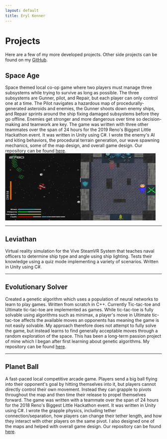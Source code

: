```yaml
---
layout: default
title: Eryl Kenner
---
```

# Projects

Here are a few of my more developed projects. Other side projects can be found on my <a href="https://github.com/Eryl2000">GitHub</a>.

<h2>Space Age</h2>
Space themed local co-op game where two players must manage three subsystems while trying to survive as long as possible. The three subsystems are Gunner, pilot, and Repair, but each player can only control one at a time. The Pilot navigates a hazardous map of procedurally-generated asteroids and enemies, the Gunner shoots down enemy ships, and Repair sprints around the ship fixing damaged subsystems before they go offline. Enemies get stronger and more dangerous over time so decision-making and teamwork are key. The game was written with three other teammates over the span of 24 hours for the 2019 Reno's Biggest Little Hackathon event. It was written in Unity using C#. I wrote the enemy's AI and kiting behaviors, the procedural terrain generation, our wave spawning mechanics, some of the map design, and overall game design. Our repository can be found <a href="https://github.com/kylebrain/hackathon-2019">here</a>.
<img class="project_image" src="/assets/images/space-age.png" width="484" height="216">
<hr>

<h2>Leviathan</h2>
Virtual reality simulation for the Vive SteamVR System that teaches naval officers to determine ship type and angle using ship lighting. Tests their knowledge using a quiz mode implementing a variety of scenarios. Written in Unity using C#.
<br>
<hr>

<h2>Evolutionary Solver</h2>
Created a genetic algorithm which uses a population of neural networks to learn to play games. Written from scratch in C++. Currently Tic-tac-toe and Ultimate tic-tac-toe are implemented as games. While tic-tac-toe is fully solvable using algorithms such as minimax, a player's move in Ultimate tic-tac-toe affects the available moves an opponents has meaning the game is not easily solvable. My approach therefore does not attempt to fully solve the game, but instead learns to find generally acceptable moves through a random exploration of the space. This has been a long-term passion project of mine which I began after first learning about genetic algorithms. My repository can be found <a href="https://github.com/Eryl2000/EvolutionarySolver">here</a>.
<br>

<hr>

<h2>Planet Ball</h2>
A fast-paced local competitive arcade game. Players send a big ball flying into their opponent's goal by hitting themselves into it, but players cannot directly control their own movement. Instead they can grapple to pivots throughout the map and then time their release to propel themselves forward. The game was written with a teammate over the span of 24 hours for the 2018 Reno's Biggest Little Hackathon event. It was written in Unity using C#. I wrote the grapple physics, including tether connection/separation, how players can change their tether length, and how they interact with other players on the same pivot. I also designed one of the maps and helped with overall game design. Our repository can be found <a href="https://github.com/Eryl2000/Hackathon2018">here</a>.
